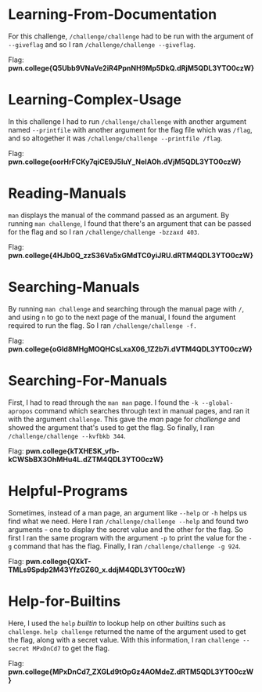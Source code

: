 # Learning-From-Documentation

For this challenge, `/challenge/challenge` had to be run with the argument of `--giveflag` and so I ran `/challenge/challenge --giveflag`.

Flag: **pwn.college{Q5Ubb9VNaVe2iR4PpnNH9Mp5DkQ.dRjM5QDL3YTO0czW}**

# Learning-Complex-Usage

In this challenge I had to run `/challenge/challenge` with another argument named `--printfile` with another argument for the flag file which was `/flag`, and so altogether it was `/challenge/challenge --printfile /flag`.

Flag: **pwn.college{oorHrFCKy7qiCE9J5IuY_NeIAOh.dVjM5QDL3YTO0czW}**

# Reading-Manuals

`man` displays the manual of the command passed as an argument. By running `man challenge`, I found that there's an argument that can be passed for the flag and so I ran `/challenge/challenge -bzzaxd 403`.

Flag: **pwn.college{4HJb0Q_zzS36Va5xGMdTC0yiJRU.dRTM4QDL3YTO0czW}**

# Searching-Manuals

By running `man challenge` and searching through the manual page with `/`, and using `n` to go to the next page of the manual, I found the argument required to run the flag. So I ran `/challenge/challenge -f.`

Flag: **pwn.college{oGId8MHgMOQHCsLxaX06_1Z2b7i.dVTM4QDL3YTO0czW}**

# Searching-For-Manuals

First, I had to read through the `man man` page. I found the `-k --global-apropos` command which searches through text in manual pages, and ran it with the argument `challenge`. This gave the *man* page for *challenge* and showed the argument that's used to get the flag. So finally, I ran `/challenge/challenge --kvfbkb 344`.

Flag: **pwn.college{kTXHESK_vfb-kCWSbBX3OhMHu4L.dZTM4QDL3YTO0czW}**

# Helpful-Programs

Sometimes, instead of a man page, an argument like `--help` or `-h` helps us find what we need. Here I ran `/challenge/challenge --help` and found two arguments - one to display the secret value and the other for the flag. So first I ran the same program with the argument `-p` to print the value for the `-g` command that has the flag. Finally, I ran `/challenge/challenge -g 924`.

Flag: **pwn.college{QXkT-TMLs9Spdp2M43YfzGZ60_x.ddjM4QDL3YTO0czW}**

# Help-for-Builtins

Here, I used the `help` *builtin* to lookup help on other *builtins* such as `challenge`. `help challenge` returned the name of the argument used to get the flag, along with a secret value. With this information, I ran `challenge --secret MPxDnCd7` to get the flag.

Flag: **pwn.college{MPxDnCd7_ZXGLd9tOpGz4AOMdeZ.dRTM5QDL3YTO0czW}**
